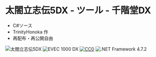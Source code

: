 # 太閤立志伝5DX - ツール - 千階堂DX

- C#ソース
- TrinityHonoka 作
- 再配布・再公開自由

![太閤立志伝5DX](https://img.shields.io/badge/太閤立志伝-5DX-6479ff.svg)
![EVEC 1000 DX](https://img.shields.io/badge/EVEC_1000_DX-1.2-6479ff.svg)
[![CC0](https://img.shields.io/badge/license-CC0-blue.svg?style=flat)](LICENSE)
![.NET Framework 4.7.2](https://img.shields.io/badge/.NET_Framework-4.7.2-6479ff.svg?logo=windows&logoColor=white)

